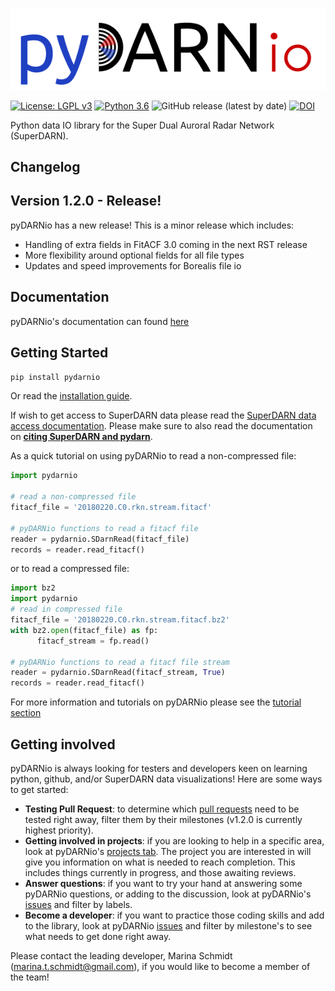 ![pyDARNio](https://raw.githubusercontent.com/SuperDARN/pyDARNio/master/docs/imgs/pydarnio_logo.png)

[![License: LGPL v3](https://img.shields.io/badge/License-LGPLv3-blue.svg)](https://www.gnu.org/licenses/lgpl-3.0) 
[![Python 3.6](https://img.shields.io/badge/python-3.6-blue.svg)](https://www.python.org/downloads/release/python-360/) 
![GitHub release (latest by date)](https://img.shields.io/github/v/release/superdarn/pyDARNio)
[![DOI](https://zenodo.org/badge/DOI/10.5281/zenodo.4009470.svg)](https://doi.org/10.5281/zenodo.4009470)

Python data IO library for the Super Dual Auroral Radar Network (SuperDARN).

## Changelog

## Version 1.2.0 - Release!

pyDARNio has a new release! This is a minor release which includes:
- Handling of extra fields in FitACF 3.0 coming in the next RST release
- More flexibility around optional fields for all file types
- Updates and speed improvements for Borealis file io

## Documentation

pyDARNio's documentation can found [here](https://pydarnio.readthedocs.io/en/latest/)

## Getting Started


`pip install pydarnio`

Or read the [installation guide](https://pydarnio.readthedocs.io/en/latest/user/install/).

If wish to get access to SuperDARN data please read the [SuperDARN data access documentation](https://pydarnio.readthedocs.io/en/latest/user/superdarn_data/).
Please make sure to also read the documentation on [**citing SuperDARN and pydarn**](https://pydarnio.readthedocs.io/en/latest/user/citing/). 

As a quick tutorial on using pyDARNio to read a non-compressed file: 
```python
import pydarnio

# read a non-compressed file
fitacf_file = '20180220.C0.rkn.stream.fitacf'

# pyDARNio functions to read a fitacf file
reader = pydarnio.SDarnRead(fitacf_file)
records = reader.read_fitacf()
```

or to read a compressed file:
``` python
import bz2
import pydarnio
# read in compressed file
fitacf_file = '20180220.C0.rkn.stream.fitacf.bz2'
with bz2.open(fitacf_file) as fp: 
      fitacf_stream = fp.read()

# pyDARNio functions to read a fitacf file stream
reader = pydarnio.SDarnRead(fitacf_stream, True)
records = reader.read_fitacf()
```

For more information and tutorials on pyDARNio please see the [tutorial section](https://pydarnio.readthedocs.io/en/latest/)

## Getting involved

pyDARNio is always looking for testers and developers keen on learning python, github, and/or SuperDARN data visualizations! 
Here are some ways to get started: 

  - **Testing Pull Request**: to determine which [pull requests](https://github.com/SuperDARN/pyDARNio/pulls) need to be tested right away, filter them by their milestones (v1.2.0 is currently highest priority).
  - **Getting involved in projects**: if you are looking to help in a specific area, look at pyDARNio's [projects tab](https://github.com/SuperDARN/pyDARNio/projects). The project you are interested in will give you information on what is needed to reach completion. This includes things currently in progress, and those awaiting reviews. 
  - **Answer questions**: if you want to try your hand at answering some pyDARNio questions, or adding to the discussion, look at pyDARNio's [issues](https://github.com/SuperDARN/pyDARNio/issues) and filter by labels.
  - **Become a developer**: if you want to practice those coding skills and add to the library, look at pyDARNio [issues](https://github.com/SuperDARN/pyDARNio/issues) and filter by milestone's to see what needs to get done right away. 

Please contact the leading developer, Marina Schmidt (marina.t.schmidt@gmail.com), if you would like to become a member of the team!
